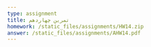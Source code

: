 ```yaml
---
type: assignment
title: تمرین چهاردهم
homework: /static_files/assignments/HW14.zip
answer: /static_files/assignments/AHW14.pdf
---
```

